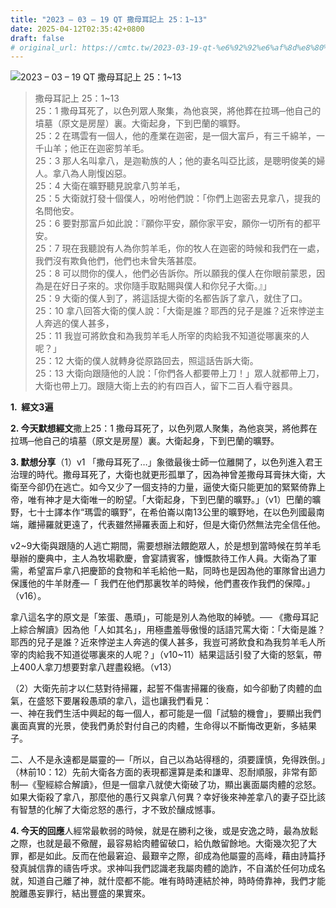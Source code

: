 ```yaml
---
title: "2023 – 03 – 19 QT 撒母耳記上 25：1~13"
date: 2025-04-12T02:35:42+0800
draft: false
# original_url: https://cmtc.tw/2023-03-19-qt-%e6%92%92%e6%af%8d%e8%80%b3%e8%a8%98%e4%b8%8a-25%ef%bc%9a113
---
```


![2023 – 03 – 19 QT 撒母耳記上 25：1~13](/images/qt.jpg  "2023 – 03 – 19 QT 撒母耳記上 25：1~13")

> 撒母耳記上 25：1~13  
> 25：1 撒母耳死了，以色列眾人聚集，為他哀哭，將他葬在拉瑪─他自己的墳墓（原文是房屋）裏。大衛起身，下到巴蘭的曠野。  
> 25：2 在瑪雲有一個人，他的產業在迦密，是一個大富戶，有三千綿羊，一千山羊；他正在迦密剪羊毛。  
> 25：3 那人名叫拿八，是迦勒族的人；他的妻名叫亞比該，是聰明俊美的婦人。拿八為人剛愎凶惡。  
> 25：4 大衛在曠野聽見說拿八剪羊毛，  
> 25：5 大衛就打發十個僕人，吩咐他們說：「你們上迦密去見拿八，提我的名問他安。  
> 25：6 要對那富戶如此說：『願你平安，願你家平安，願你一切所有的都平安。  
> 25：7 現在我聽說有人為你剪羊毛，你的牧人在迦密的時候和我們在一處，我們沒有欺負他們，他們也未曾失落甚麼。  
> 25：8 可以問你的僕人，他們必告訴你。所以願我的僕人在你眼前蒙恩，因為是在好日子來的。求你隨手取點賜與僕人和你兒子大衛。』」  
> 25：9 大衛的僕人到了，將這話提大衛的名都告訴了拿八，就住了口。  
> 25：10 拿八回答大衛的僕人說：「大衛是誰？耶西的兒子是誰？近來悖逆主人奔逃的僕人甚多，  
> 25：11 我豈可將飲食和為我剪羊毛人所宰的肉給我不知道從哪裏來的人呢？」  
> 25：12 大衛的僕人就轉身從原路回去，照這話告訴大衛。  
> 25：13 大衛向跟隨他的人說：「你們各人都要帶上刀！」眾人就都帶上刀，大衛也帶上刀。跟隨大衛上去的約有四百人，留下二百人看守器具。

**1.  經文3遍**

**2. 今天默想經文**撒上25：1 撒母耳死了，以色列眾人聚集，為他哀哭，將他葬在拉瑪─他自己的墳墓（原文是房屋）裏。大衛起身，下到巴蘭的曠野。

**3. 默想分享**（1）v1 「撒母耳死了…」象徵最後士師一位離開了，以色列進入君王治理的時代。撒母耳死了，大衛也就更形孤單了，因為神曾差撒母耳膏抹大衛，大衛至今卻仍在逃亡。如今又少了一個支持的力量，逼使大衛只能更加的緊緊倚靠上帝，唯有神才是大衛唯一的盼望。「大衛起身，下到巴蘭的曠野。」（v1）巴蘭的曠野，七十士譯本作“瑪雲的曠野”，在希伯崙以南13公里的曠野地，在以色列國最南端，離掃羅就更遠了，代表雖然掃羅表面上和好，但是大衛仍然無法完全信任他。

v2~9大衛與跟隨的人逃亡期間，需要想辦法餵飽眾人，於是想到當時候在剪羊毛舉辦的慶典中，主人為牧場歡慶，會宴請賓客，慷慨款待工作人員。大衛為了軍需，希望富戶拿八把慶節的食物和羊毛給他一點，同時也是因為他的軍隊曾出過力保護他的牛羊財產—「 我們在他們那裏牧羊的時候，他們晝夜作我們的保障。」（v16）。

拿八這名字的原文是「笨蛋、愚頑」，可能是別人為他取的綽號。── 《撒母耳記上綜合解讀》因為他「人如其名」，用極盡羞辱傲慢的話語咒罵大衛：「大衛是誰？耶西的兒子是誰？近來悖逆主人奔逃的僕人甚多，我豈可將飲食和為我剪羊毛人所宰的肉給我不知道從哪裏來的人呢？」（v10~11）結果這話引發了大衛的怒氣，帶上400人拿刀想要對拿八趕盡殺絕。（v13）

（2）大衛先前才以仁慈對待掃羅，起誓不傷害掃羅的後裔，如今卻動了肉體的血氣，在盛怒下要屠殺愚頑的拿八，這也讓我們看見：  
一、神在我們生活中興起的每一個人，都可能是一個「試驗的機會」，要顯出我們裏面真實的光景，使我們勇於對付自己的肉體，生命得以不斷悔改更新，多結果子。

二、人不是永遠都是屬靈的—「所以，自己以為站得穩的，須要謹慎，免得跌倒。」（林前10：12）先前大衛各方面的表現都還算是柔和謙卑、忍耐順服，非常有節制—《聖經綜合解讀》，但是一個拿八就使大衛破了功，顯出裏面屬肉體的忿怒。如果大衛殺了拿八，那麼他的愚行又與拿八何異？幸好後來神差拿八的妻子亞比該有智慧的化解了大衛忿怒的愚行，才不致於釀成憾事。

**4. 今天的回應**人經常最軟弱的時候，就是在勝利之後，或是安逸之時，最為放鬆之際，也就是最不儆醒，最容易給肉體留破口，給仇敵留餘地。大衛幾次犯了大罪，都是如此。反而在他最窘迫、最艱辛之際，卻成為他屬靈的高峰，藉由詩篇抒發真誠信靠的禱告呼求。求神叫我們認識老我屬肉體的詭詐，不自滿於任何功成名就，知道自己離了神，就什麼都不能。唯有時時連結於神，時時倚靠神，我們才能脫離愚妄罪行，結出豐盛的果實來。